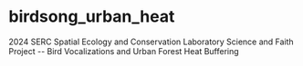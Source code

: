 # birdsong_urban_heat
2024 SERC Spatial Ecology and Conservation Laboratory
Science and Faith Project -- Bird Vocalizations and Urban Forest Heat Buffering
